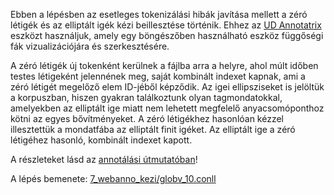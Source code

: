 Ebben a lépésben az esetleges tokenizálási hibák javítása mellett a zéró létigék és az elliptált igék kézi beillesztése történik. Ehhez az [UD Annotatrix](https://github.com/jonorthwash/ud-annotatrix) eszközt használjuk, amely egy böngészőben használható eszköz függőségi fák vizualizációjára és szerkesztésére.

A zéró létigék új tokenként kerülnek a fájlba arra a helyre, ahol múlt időben testes létigeként jelennének meg, saját kombinált indexet kapnak, ami a zéró létigét megelőző elem ID-jéből képződik. Az igei ellipsziseket is jelöltük a korpuszban, hiszen gyakran találkoztunk olyan tagmondatokkal, amelyekben az elliptált ige miatt nem lehetett megfelelő anyacsomóponthoz kötni az egyes bővítményeket. A zéró létigékhez hasonlóan kézzel illesztettük a mondatfába az elliptált finit igéket. Az elliptált ige a zéró létigéhez hasonló, kombinált indexet kapott.

A részleteket lásd az [annotálási útmutatóban](../../utmutatok/zero_verb_guide.pdf)!

A lépés bemenete: [7_webanno_kezi/globv_10.conll](../7_webanno_kezi/globv_10.conll)
